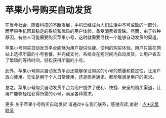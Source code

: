 # 苹果小号购买自动发货

在当今社会，随着科技的不断发展，手机已经成为人们生活中不可或缺的一部分。而苹果手机因其稳定的系统和优质的用户体验，备受消费者青睐。然而，由于各种原因，有些人可能需要购买苹果小号，这时就需要寻找一个能够自动发货的渠道。

苹果小号购买自动发货平台能够为用户提供快捷、便利的购买体验。用户只需在网站上选择所需的小号套餐，并完成支付，系统会在短时间内自动发货，让用户省去了繁琐的等待时间，轻松获得所需的小号。

此外，苹果小号购买自动发货平台还能够保证购买的小号的质量和稳定性，让用户放心使用。无论是用于个人日常使用，还是商务通讯，都能够满足用户的需求。

总之，苹果小号购买自动发货平台为用户提供了便利、快捷、安全的购买渠道，让用户能够轻松获得所需的小号，满足各种需求。

更多 关于苹果小号购买自动发货 请通过✈与我们联系，感谢阅读,谢谢！[点✈这里联系](https://ww.k02.cc)